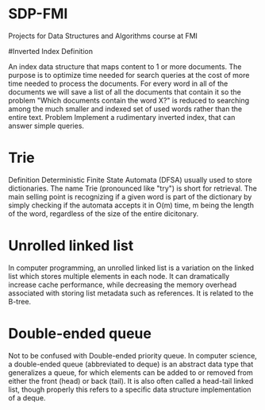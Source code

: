# SDP-FMI
Projects for Data Structures and Algorithms course at FMI

#Inverted Index
Definition

An index data structure that maps content to 1 or more documents. The purpose is to optimize time needed for search queries at the cost of more time needed to process the documents.
For every word in all of the documents we will save a list of all the documents that contain it so the problem "Which documents contain the word X?" is reduced to searching among the much smaller and indexed set of used words rather than the entire text.
Problem
Implement a rudimentary inverted index, that can answer simple queries.

# Trie
Definition
Deterministic Finite State Automata (DFSA) usually used to store dictionaries. The name Trie (pronounced like "try") is short for retrieval.
The main selling point is recognizing if a given word is part of the dictionary by simply checking if the automata accepts it in O(m) time, m being the length of the word, regardless of the size of the entire dicitonary.


# Unrolled linked list
In computer programming, an unrolled linked list is a variation on the linked list which stores multiple elements in each node. It can dramatically increase cache performance, while decreasing the memory overhead associated with storing list metadata such as references. It is related to the B-tree. 

# Double-ended queue
Not to be confused with Double-ended priority queue.
In computer science, a double-ended queue (abbreviated to deque) is an abstract data type that generalizes a queue, for which elements can be added to or removed from either the front (head) or back (tail). It is also often called a head-tail linked list, though properly this refers to a specific data structure implementation of a deque.
